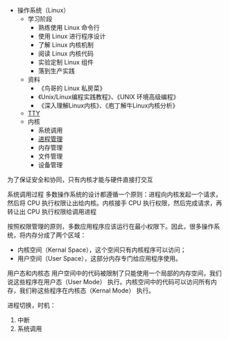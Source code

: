 - 操作系统（Linux）
  - 学习阶段
    - 熟练使用 Linux 命令行
    - 使用 Linux 进行程序设计
    - 了解 Linux 内核机制
    - 阅读 Linux 内核代码
    - 实验定制 Linux 组件
    - 落到生产实践
  - 资料
    - 《鸟哥的 Linux 私房菜》
    - 《Unix/Linux编程实践教程》、《UNIX 环境高级编程》
    - 《深入理解Linux内核》、《庖丁解牛Linux内核分析》
  - [TTY](./TTY.md)
  - 内核
    - 系统调用
    - [进程管理](./%E8%BF%9B%E7%A8%8B%E7%AE%A1%E7%90%86.md)
    - 内存管理
    - 文件管理
    - 设备管理 



为了保证安全和协同，只有内核才能与硬件直接打交互

系统调用过程
多数操作系统的设计都遵循一个原则：进程向内核发起一个请求，然后将 CPU 执行权限让出给内核。内核接手 CPU 执行权限，然后完成请求，再转让出 CPU 执行权限给调用进程

按照权限管理的原则，多数应用程序应该运行在最小权限下。因此，很多操作系统，将内存分成了两个区域：
- 内核空间（Kernal Space），这个空间只有内核程序可以访问；
- 用户空间（User Space），这部分内存专门给应用程序使用。

用户态和内核态
用户空间中的代码被限制了只能使用一个局部的内存空间，我们说这些程序在用户态（User Mode） 执行。内核空间中的代码可以访问所有内存，我们称这些程序在内核态（Kernal Mode） 执行。

进程切换，时机：
1. 中断
2. 系统调用